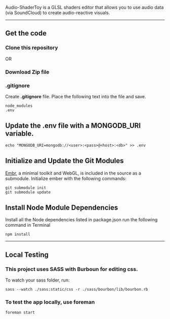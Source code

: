 Audio-ShaderToy is a GLSL shaders editor that allows you to use audio data (via SoundCloud) to create audio-reactive visuals.

---------------

## Get the code

### Clone this repository

OR

### Download Zip file

### .gitignore
Create **.gitignore** file. Place the following text into the file and save.

    node_modules
    .env

## Update the .env file with a MONGODB_URI variable.

    echo "MONGODB_URI=mongodb://<user>:<pass>@<host>:<db>" >> .env

## Initialize and Update the Git Modules
[Embr](https://github.com/notlion/embr), a minimal toolkit and WebGL, is included in the source as a submodule. Initialize ember with the following commands:

    git submodule init
    git submodule update

## Install Node Module Dependencies
Install all the Node dependencies listed in package.json run the following command in Terminal

    npm install

---------------

## Local Testing

### This project uses SASS with Burboun for editing css.
To watch your sass folder, run:

    sass --watch ./sass:static/css -r ./sass/bourbon/lib/bourbon.rb

### To test the app locally, use foreman

    foreman start
